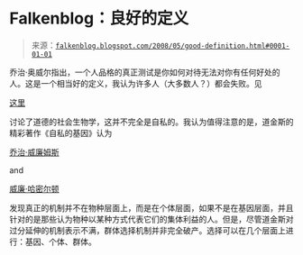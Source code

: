 <!--yml

类别：未分类

日期：2024 年 05 月 12 日 23:18:55

-->

# Falkenblog：良好的定义

> 来源：[`falkenblog.blogspot.com/2008/05/good-definition.html#0001-01-01`](http://falkenblog.blogspot.com/2008/05/good-definition.html#0001-01-01)

乔治·奥威尔指出，一个人品格的真正测试是你如何对待无法对你有任何好处的人。这是一个相当好的定义，我认为许多人（大多数人？）都会失败。见

[这里](http://chronicle.com/temp/reprint.php?id=x4b3czpc6vjdzhjb8mz4mnctyxsn1fhz)

讨论了道德的社会生物学，这并不完全是自私的。我认为值得注意的是，道金斯的精彩著作《自私的基因》认为

[乔治·威廉姆斯](http://www.carlzimmer.com/articles/2004.php?subaction=showfull&id=1177190350&archive=&start_from=&ucat=7&)

and

[威廉·哈密尔顿](http://en.wikipedia.org/wiki/W._D._Hamilton)

发现真正的机制并不在物种层面上，而是在个体层面，如果不是在基因层面，并且针对的是那些认为物种以某种方式代表它们的集体利益的人。但是，尽管道金斯对过分延伸的机制表示不满，群体选择机制并非完全破产。选择可以在几个层面上进行：基因、个体、群体。
